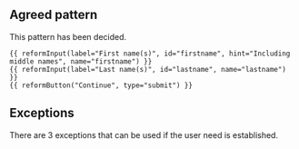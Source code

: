 ## Agreed pattern

This pattern has been decided.

```example
{{ reformInput(label="First name(s)", id="firstname", hint="Including middle names", name="firstname") }}
{{ reformInput(label="Last name(s)", id="lastname", name="lastname") }}
{{ reformButton("Continue", type="submit") }}
```

## Exceptions

There are 3 exceptions that can be used if the user need is established.
